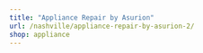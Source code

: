 ```yaml
---
title: "Appliance Repair by Asurion"
url: /nashville/appliance-repair-by-asurion-2/
shop: appliance
---
```

